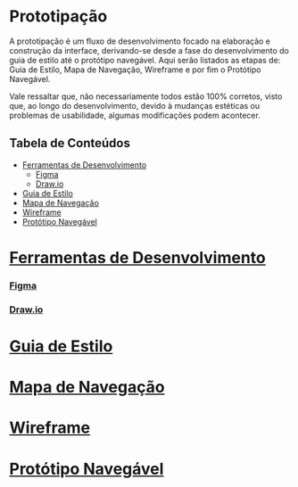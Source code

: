 # Prototipação

A prototipação é um fluxo de desenvolvimento focado na elaboração e construção da interface, derivando-se desde a fase do desenvolvimento do guia de estilo até o protótipo navegável. Aqui serão listados as etapas de: Guia de Estilo, Mapa de Navegação, Wireframe e por fim o Protótipo Navegável. 

Vale ressaltar que, não necessariamente todos estão 100% corretos, visto que, ao longo do desenvolvimento, devido à mudanças estéticas ou problemas de usabilidade, algumas modificações podem acontecer.

## Tabela de Conteúdos

- [Ferramentas de Desenvolvimento](#ferramentas-de-desenvolvimento)
  - [Figma](#figma)
  - [Draw.io](#drawio)
- [Guia de Estilo](#guia-de-estilo)
- [Mapa de Navegação](#mapa-de-navegação)
- [Wireframe](#wireframe)
- [Protótipo Navegável](#protótipo-navegável)

# [Ferramentas de Desenvolvimento](tabela-de-conteúdos)

### [Figma](tabela-de-conteúdos)

### [Draw.io](tabela-de-conteúdos)

# [Guia de Estilo](tabela-de-conteúdos)

# [Mapa de Navegação](tabela-de-conteúdos)

# [Wireframe](tabela-de-conteúdos)

# [Protótipo Navegável](tabela-de-conteúdos)
